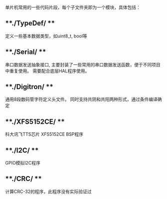 单片机常用的一些代码片段，每个子文件夹即为一个模块，具体包括：

## **./TypeDef/ ** ##
定义一些基本数据类型，如uint8_t, bool等

## **./Serial/ ** ##
串口数据发送抽象接口, 主要封装了一些常用的串口数据发送函数，便于不同项目中重复使用。
需要配合底层HAL程序使用。

## **./Digitron/ ** ##
通用8段数码管字符定义头文件。
同时支持共阴和共阳两种形式，通过条件编译确定

## **./XFS5152CE/ ** ##
科大讯飞TTS芯片 XFS5152CE BSP程序

## **./I2C/ ** ##
GPIO模拟I2C程序

## **./CRC/ ** ##
计算CRC-32的程序，此程序没有实际验证过
